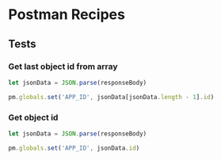 # Postman Recipes

## Tests

### Get last object id from array

```js
let jsonData = JSON.parse(responseBody)

pm.globals.set('APP_ID', jsonData[jsonData.length - 1].id)
```

### Get object id

```js
let jsonData = JSON.parse(responseBody)

pm.globals.set('APP_ID', jsonData.id)
```
